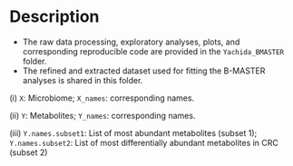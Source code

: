 # Description

- The raw data processing, exploratory analyses, plots, and corresponding reproducible code are provided in the `Yachida_BMASTER` folder. 
- The refined and extracted dataset used for fitting the B-MASTER analyses is shared in this folder.


(i) `X`: Microbiome; `X_names`: corresponding names.

(ii) `Y`: Metabolites; `Y_names`: corresponding names.

(iii) `Y.names.subset1`: List of most abundant metabolites (subset 1); `Y.names.subset2`: List of most differentially abundant metabolites in CRC (subset 2)
